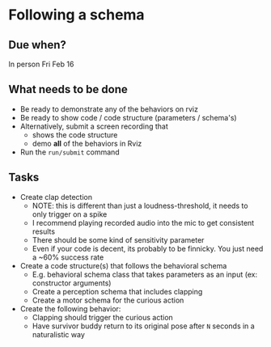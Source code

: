 # Following a schema

## Due when?

In person Fri Feb 16

## What needs to be done

- Be ready to demonstrate any of the behaviors on rviz
- Be ready to show code / code structure (parameters / schema's)
- Alternatively, submit a screen recording that
    - shows the code structure
    - demo **all** of the behaviors in Rviz
- Run the `run/submit` command

## Tasks

- Create clap detection
    - NOTE: this is different than just a loudness-threshold, it needs to only trigger on a spike
    - I recommend playing recorded audio into the mic to get consistent results
    - There should be some kind of sensitivity parameter
    - Even if your code is decent, its probably to be finnicky. You just need a ~60% success rate
- Create a code structure(s) that follows the behavioral schema
    - E.g. behavioral schema class that takes parameters as an input (ex: constructor arguments)
    - Create a perception schema that includes clapping
    - Create a motor schema for the curious action
- Create the following behavior:
    - Clapping should trigger the curious action
    - Have survivor buddy return to its original pose after `N` seconds in a naturalistic way
